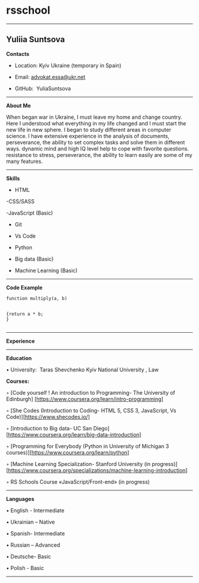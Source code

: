# rsschool

---

## **Yuliia Suntsova**

**Contacts**

- Location: Kyiv Ukraine (temporary in Spain)

- Email: advokat.essa@ukr.net

- GitHub:  YuliaSuntsova

---

**About Me**

When began war in Ukraine, I must leave my home and change country. Here I understood what everything in my life changed and l must start the new life in new sphere. I began to study different areas in computer science. I have extensive experience in the analysis of documents, perseverance, the ability to set complex tasks and solve them in different ways. dynamic mind and high IQ level help to cope with favorite questions. resistance to stress, perseverance, the ability to learn easily are some of my many features.

---

**Skills**

- HTML

-CSS/SASS

-JavaScript (Basic)

- Git

- Vs Code

- Python

- Big data (Basic)

- Machine Learning (Basic)

---

**Code Example**

```
function multiply(a, b)


{return a * b;
}


```

---

**Experience**

---

**Education**

• University:  Taras Shevchenko Kyiv National University , Law

**Courses:**

◦ [Code yourself ! An introduction to Programming- The University of Edinburgh] [https://www.coursera.org/learn/intro-programming]

◦ [She Codes (Introduction to Coding- HTML 5, CSS 3, JavaScript, Vs Code)][https://www.shecodes.io/]

◦ [Introduction to Big data- UC San Diego][https://www.coursera.org/learn/big-data-introduction]

◦ [Programming for Everybody (Python in University of Michigan 3 courses)][https://www.coursera.org/learn/python]

◦ [Machine Learning Specialization- Stanford University (in progress)] [https://www.coursera.org/specializations/machine-learning-introduction]

◦ RS Schools Course «JavaScript/Front-end» (in progress)

---

**Languages**

• English - Intermediate

• Ukrainian – Native

• Spanish- Intermediate

• Russian – Advanced

• Deutsche- Basic

• Polish - Basic

---

